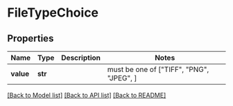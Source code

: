 # FileTypeChoice


## Properties
Name | Type | Description | Notes
------------ | ------------- | ------------- | -------------
**value** | **str** |  |  must be one of ["TIFF", "PNG", "JPEG", ]

[[Back to Model list]](../README.md#documentation-for-models) [[Back to API list]](../README.md#documentation-for-api-endpoints) [[Back to README]](../README.md)


